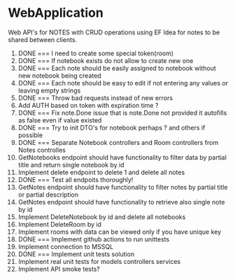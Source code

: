 # WebApplication

Web API's for NOTES with CRUD operations using EF
Idea for notes to be shared between clients.

1. DONE === I need to create some special token(room)
2. DONE === If notebook exists do not allow to create new one
3. DONE === Each note should be easily assigned to notebook without new notebook being created
4. DONE === Each note should be easy to edit if not entering any values or leaving empty strings
5. DONE === Throw bad requests instead of new errors
6. Add AUTH based on token with expiration time ?
7. DONE === Fix note.Done issue that is note.Done not provided it autofills as false even if value existed
8. DONE === Try to init DTO's for notebook perhaps ? and others if possible
9. DONE === Separate Notebook controllers and Room controllers from Notes controlles
10. GetNotebooks endpoint should have functionality to filter data by partial title and return single notebook by id
11. Implement delete endpoint to delete 1 and delete all notes
12. DONE === Test all endpoits thoroughly!
13. GetNotes endpoint should have functionality to filter notes by partial title or partial description
14. GetNotes endpoint should have functionality to retrieve also single note by id
15. Implement DeleteNotebook by id and delete all notebooks
16. Implement DeleteRoom by id
17. Implement rooms with data can be viewed only if you have unique key
18. DONE === Implement github actions to run unittests
19. Implement connection to MSSQL
20. DONE === Implement unit tests solution
21. Implement real unit tests for models controllers services
22. Implement API smoke tests?
